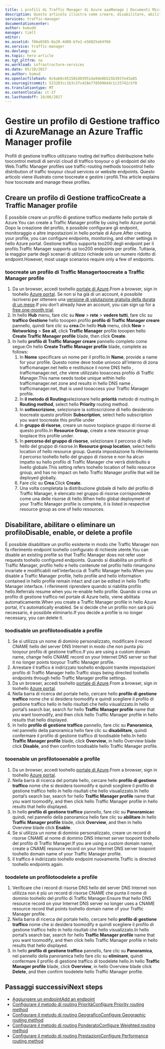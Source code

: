 ```yaml
---
title: i profili di Traffic Manager di Azure aaaManage | Documenti Microsoft
description: Questo articolo illustra come creare, disabilitare, abilitare ed eliminare un profilo di Gestione traffico di Azure.
services: traffic-manager
documentationcenter: 
author: kumudd
manager: timlt
editor: 
ms.assetid: f06e0365-0a20-4d08-b7e1-e56025e64f66
ms.service: traffic-manager
ms.devlang: na
ms.topic: hero-article
ms.tgt_pltfrm: na
ms.workload: infrastructure-services
ms.date: 05/10/2017
ms.author: kumud
ms.openlocfilehash: 0c6ab0c451581d039514a9de0b525b3937e45a85
ms.sourcegitcommit: 523283cc1b3c37c428e77850964dc1c33742c5f0
ms.translationtype: MT
ms.contentlocale: it-IT
ms.lasthandoff: 10/06/2017
---
```

# <a name="manage-an-azure-traffic-manager-profile"></a><span data-ttu-id="de8b3-103">Gestire un profilo di Gestione traffico di Azure</span><span class="sxs-lookup"><span data-stu-id="de8b3-103">Manage an Azure Traffic Manager profile</span></span>

<span data-ttu-id="de8b3-104">Profili di gestione traffico utilizzano routing del traffico distribuzione hello toocontrol metodi di servizi cloud di traffico tooyour o gli endpoint del sito Web.</span><span class="sxs-lookup"><span data-stu-id="de8b3-104">Traffic Manager profiles use traffic-routing methods toocontrol hello distribution of traffic tooyour cloud services or website endpoints.</span></span> <span data-ttu-id="de8b3-105">Questo articolo viene illustrato come toocreate e gestire i profili.</span><span class="sxs-lookup"><span data-stu-id="de8b3-105">This article explains how toocreate and manage these profiles.</span></span>

## <a name="create-a-traffic-manager-profile"></a><span data-ttu-id="de8b3-106">Creare un profilo di Gestione traffico</span><span class="sxs-lookup"><span data-stu-id="de8b3-106">Create a Traffic Manager profile</span></span>

<span data-ttu-id="de8b3-107">È possibile creare un profilo di gestione traffico mediante hello portale di Azure.</span><span class="sxs-lookup"><span data-stu-id="de8b3-107">You can create a Traffic Manager profile by using hello Azure portal.</span></span> <span data-ttu-id="de8b3-108">Dopo la creazione del profilo, è possibile configurare gli endpoint, monitoraggio e altre impostazioni in hello portale di Azure.</span><span class="sxs-lookup"><span data-stu-id="de8b3-108">After creating your profile, you can configure endpoints, monitoring, and other settings in hello Azure portal.</span></span> <span data-ttu-id="de8b3-109">Gestione traffico supporta too200 degli endpoint per il profilo.</span><span class="sxs-lookup"><span data-stu-id="de8b3-109">Traffic Manager supports up too200 endpoints per profile.</span></span> <span data-ttu-id="de8b3-110">Tuttavia, la maggior parte degli scenari di utilizzo richiede solo un numero ridotto di endpoint.</span><span class="sxs-lookup"><span data-stu-id="de8b3-110">However, most usage scenarios require only a few of endpoints.</span></span>

### <a name="toocreate-a-traffic-manager-profile"></a><span data-ttu-id="de8b3-111">toocreate un profilo di Traffic Manager</span><span class="sxs-lookup"><span data-stu-id="de8b3-111">toocreate a Traffic Manager profile</span></span>

1. <span data-ttu-id="de8b3-112">Da un browser, accedi toohello [portale di Azure](http://portal.azure.com).</span><span class="sxs-lookup"><span data-stu-id="de8b3-112">From a browser, sign in toohello [Azure portal](http://portal.azure.com).</span></span> <span data-ttu-id="de8b3-113">Se non si ha già di un account, è possibile iscriversi per ottenere una [versione di valutazione gratuita della durata di un mese](https://azure.microsoft.com/free/).</span><span class="sxs-lookup"><span data-stu-id="de8b3-113">If you don’t already have an account, you can sign up for a [free one-month trial](https://azure.microsoft.com/free/).</span></span> 
2. <span data-ttu-id="de8b3-114">In hello **Hub** menu, fare clic su **New** > **rete** > **vedere tutti**, fare clic su **traffico Gestione** hello tooopen profilo **profilo di Traffic Manager creare** pannello, quindi fare clic su **crea**.</span><span class="sxs-lookup"><span data-stu-id="de8b3-114">On hello **Hub** menu, click **New** > **Networking** > **See all**, click **Traffic Manager** profile tooopen hello **Create Traffic Manager profile** blade, then click **Create**.</span></span>
3. <span data-ttu-id="de8b3-115">In hello **profilo di Traffic Manager creare** pannello completo come segue:</span><span class="sxs-lookup"><span data-stu-id="de8b3-115">On hello **Create Traffic Manager profile** blade, complete as follows:</span></span>
    1. <span data-ttu-id="de8b3-116">In **Nome** specificare un nome per il profilo.</span><span class="sxs-lookup"><span data-stu-id="de8b3-116">In **Name**, provide a name for your profile.</span></span> <span data-ttu-id="de8b3-117">Questo nome deve toobe univoco all'interno di zona trafficmanager.net hello e restituisce il nome DNS hello <name>, trafficmanager.net, che viene utilizzato tooaccess profilo di Traffic Manager.</span><span class="sxs-lookup"><span data-stu-id="de8b3-117">This name needs toobe unique within hello trafficmanager.net zone and results in hello DNS name <name>, trafficmanager.net, that is used tooaccess your Traffic Manager profile.</span></span>
    2. <span data-ttu-id="de8b3-118">In **il metodo di Routing**selezionare hello **priorità** metodo di routing.</span><span class="sxs-lookup"><span data-stu-id="de8b3-118">In **Routing method**, select hello **Priority** routing method.</span></span>
    3. <span data-ttu-id="de8b3-119">In **sottoscrizione**, selezionare la sottoscrizione di hello desiderato toocreate questo profilo</span><span class="sxs-lookup"><span data-stu-id="de8b3-119">In **Subscription**, select hello subscription you want toocreate this profile under</span></span>
    4. <span data-ttu-id="de8b3-120">In **gruppo di risorse**, creare un nuovo tooplace gruppo di risorse di questo profilo.</span><span class="sxs-lookup"><span data-stu-id="de8b3-120">In **Resource Group**, create a new resource group tooplace this profile under.</span></span>
    5. <span data-ttu-id="de8b3-121">In **percorso del gruppo di risorse**, selezionare il percorso di hello hello del gruppo di risorse.</span><span class="sxs-lookup"><span data-stu-id="de8b3-121">In **Resource group location**, select hello location of hello resource group.</span></span> <span data-ttu-id="de8b3-122">Questa impostazione fa riferimento il percorso toohello hello del gruppo di risorse e non ha alcun impatto su hello profilo di Traffic Manager che verrà distribuito a livello globale.</span><span class="sxs-lookup"><span data-stu-id="de8b3-122">This setting refers toohello location of hello resource group, and has no impact on hello Traffic Manager profile that will be deployed globally.</span></span>
    6. <span data-ttu-id="de8b3-123">Fare clic su **Crea**.</span><span class="sxs-lookup"><span data-stu-id="de8b3-123">Click **Create**.</span></span>
    7. <span data-ttu-id="de8b3-124">Una volta completata la distribuzione globale di hello del profilo di Traffic Manager, è elencato nel gruppo di risorse corrispondente come una delle risorse di hello.</span><span class="sxs-lookup"><span data-stu-id="de8b3-124">When hello global deployment of your Traffic Manager profile is complete, it is listed in respective resource group as one of hello resources.</span></span>

## <a name="disable-enable-or-delete-a-profile"></a><span data-ttu-id="de8b3-125">Disabilitare, abilitare o eliminare un profilo</span><span class="sxs-lookup"><span data-stu-id="de8b3-125">Disable, enable, or delete a profile</span></span>

<span data-ttu-id="de8b3-126">È possibile disabilitare un profilo esistente in modo che Traffic Manager non fa riferimento endpoint toohello configurato di richieste utente.</span><span class="sxs-lookup"><span data-stu-id="de8b3-126">You can disable an existing profile so that Traffic Manager does not refer user requests toohello configured endpoints.</span></span> <span data-ttu-id="de8b3-127">Quando si disabilita un profilo di Traffic Manager, profilo hello e hello contenute nel profilo hello rimangono invariate e modificabili nell'interfaccia di Traffic Manager hello.</span><span class="sxs-lookup"><span data-stu-id="de8b3-127">When you disable a Traffic Manager profile, hello profile and hello information contained in hello profile remain intact and can be edited in hello Traffic Manager interface.</span></span>  <span data-ttu-id="de8b3-128">I riferimenti riprendere quando si riabilita profilo hello.</span><span class="sxs-lookup"><span data-stu-id="de8b3-128">Referrals resume when you re-enable hello profile.</span></span> <span data-ttu-id="de8b3-129">Quando si crea un profilo di gestione traffico nel portale di Azure hello, viene abilitata automaticamente.</span><span class="sxs-lookup"><span data-stu-id="de8b3-129">When you create a Traffic Manager profile in hello Azure portal, it's automatically enabled.</span></span> <span data-ttu-id="de8b3-130">Se si decide che un profilo non sarà più necessario, è possibile eliminarlo.</span><span class="sxs-lookup"><span data-stu-id="de8b3-130">If you decide a profile is no longer necessary, you can delete it.</span></span>

### <a name="toodisable-a-profile"></a><span data-ttu-id="de8b3-131">toodisable un profilo</span><span class="sxs-lookup"><span data-stu-id="de8b3-131">toodisable a profile</span></span>

1. <span data-ttu-id="de8b3-132">Se si utilizza un nome di dominio personalizzato, modificare il record CNAME hello del server DNS Internet in modo che non punta più tooyour profilo di gestione traffico.</span><span class="sxs-lookup"><span data-stu-id="de8b3-132">If you are using a custom domain name, change hello CNAME record on your Internet DNS server so that it no longer points tooyour Traffic Manager profile.</span></span>
2. <span data-ttu-id="de8b3-133">Arrestare il traffico è indirizzato toohello endpoint tramite impostazioni profilo di Traffic Manager hello.</span><span class="sxs-lookup"><span data-stu-id="de8b3-133">Traffic stops being directed toohello endpoints through hello Traffic Manager profile settings.</span></span>
3. <span data-ttu-id="de8b3-134">Da un browser, accedi toohello [portale di Azure](http://portal.azure.com).</span><span class="sxs-lookup"><span data-stu-id="de8b3-134">From a browser, sign in toohello [Azure portal](http://portal.azure.com).</span></span>
2. <span data-ttu-id="de8b3-135">Nella barra di ricerca del portale hello, cercare hello **profilo di gestione traffico** nome che si desidera toomodify e quindi scegliere il profilo di gestione traffico hello in hello risultati che hello visualizzato.</span><span class="sxs-lookup"><span data-stu-id="de8b3-135">In hello portal’s search bar, search for hello **Traffic Manager profile** name that you want toomodify, and then click hello Traffic Manager profile in hello results that hello displayed.</span></span>
3. <span data-ttu-id="de8b3-136">In hello **profilo di gestione traffico** pannello, fare clic su **Panoramica**, nel pannello della panoramica hello fare clic su **disabilitare**, quindi confermare il profilo di gestione traffico di toodisable hello.</span><span class="sxs-lookup"><span data-stu-id="de8b3-136">In hello **Traffic Manager profile** blade, click **Overview**, in hello Overview blade click **Disable**, and then confirm toodisable hello Traffic Manager profile.</span></span>

### <a name="tooenable-a-profile"></a><span data-ttu-id="de8b3-137">tooenable un profilo</span><span class="sxs-lookup"><span data-stu-id="de8b3-137">tooenable a profile</span></span>

1. <span data-ttu-id="de8b3-138">Da un browser, accedi toohello [portale di Azure](http://portal.azure.com).</span><span class="sxs-lookup"><span data-stu-id="de8b3-138">From a browser, sign in toohello [Azure portal](http://portal.azure.com).</span></span>
2. <span data-ttu-id="de8b3-139">Nella barra di ricerca del portale hello, cercare hello **profilo di gestione traffico** nome che si desidera toomodify e quindi scegliere il profilo di gestione traffico hello in hello risultati che hello visualizzato.</span><span class="sxs-lookup"><span data-stu-id="de8b3-139">In hello portal’s search bar, search for hello **Traffic Manager profile** name that you want toomodify, and then click hello Traffic Manager profile in hello results that hello displayed.</span></span>
3. <span data-ttu-id="de8b3-140">In hello **profilo di gestione traffico** pannello, fare clic su **Panoramica**e quindi, nel pannello della panoramica hello fare clic su **abilitare**.</span><span class="sxs-lookup"><span data-stu-id="de8b3-140">In hello **Traffic Manager profile** blade, click **Overview**, and then in hello Overview blade click **Enable**.</span></span>
5. <span data-ttu-id="de8b3-141">Se si utilizza un nome di dominio personalizzato, creare un record di risorse CNAME al nome di dominio DNS Internet server toopoint toohello del profilo di Traffic Manager.</span><span class="sxs-lookup"><span data-stu-id="de8b3-141">If you are using a custom domain name, create a CNAME resource record on your Internet DNS server toopoint toohello domain name of your Traffic Manager profile.</span></span>
6. <span data-ttu-id="de8b3-142">Il traffico è indirizzato toohello endpoint nuovamente.</span><span class="sxs-lookup"><span data-stu-id="de8b3-142">Traffic is directed toohello endpoints again.</span></span>

### <a name="toodelete-a-profile"></a><span data-ttu-id="de8b3-143">toodelete un profilo</span><span class="sxs-lookup"><span data-stu-id="de8b3-143">toodelete a profile</span></span>

1. <span data-ttu-id="de8b3-144">Verificare che i record di risorse DNS hello del server DNS Internet non utilizza non è più un record di risorse CNAME che punta il nome di dominio toohello del profilo di Traffic Manager.</span><span class="sxs-lookup"><span data-stu-id="de8b3-144">Ensure that hello DNS resource record on your Internet DNS server no longer uses a CNAME resource record that points toohello domain name of your Traffic Manager profile.</span></span>
2. <span data-ttu-id="de8b3-145">Nella barra di ricerca del portale hello, cercare hello **profilo di gestione traffico** nome che si desidera toomodify e quindi scegliere il profilo di gestione traffico hello in hello risultati che hello visualizzato.</span><span class="sxs-lookup"><span data-stu-id="de8b3-145">In hello portal’s search bar, search for hello **Traffic Manager profile** name that you want toomodify, and then click hello Traffic Manager profile in hello results that hello displayed.</span></span>
3. <span data-ttu-id="de8b3-146">In hello **profilo di gestione traffico** pannello, fare clic su **Panoramica**, nel pannello della panoramica hello fare clic su **eliminare**, quindi confermare il profilo di gestione traffico di toodelete hello.</span><span class="sxs-lookup"><span data-stu-id="de8b3-146">In hello **Traffic Manager profile** blade, click **Overview**, in hello Overview blade click **Delete**, and then confirm toodelete hello Traffic Manager profile.</span></span>

## <a name="next-steps"></a><span data-ttu-id="de8b3-147">Passaggi successivi</span><span class="sxs-lookup"><span data-stu-id="de8b3-147">Next steps</span></span>

* [<span data-ttu-id="de8b3-148">Aggiungere un endpoint</span><span class="sxs-lookup"><span data-stu-id="de8b3-148">Add an endpoint</span></span>](traffic-manager-endpoints.md)
* [<span data-ttu-id="de8b3-149">Configurare il metodo di routing Priorità</span><span class="sxs-lookup"><span data-stu-id="de8b3-149">Configure Priority routing method</span></span>](traffic-manager-configure-priority-routing-method.md)
* [<span data-ttu-id="de8b3-150">Configurare il metodo di routing Geografico</span><span class="sxs-lookup"><span data-stu-id="de8b3-150">Configure Geographic routing method</span></span>](traffic-manager-configure-geographic-routing-method.md) 
* [<span data-ttu-id="de8b3-151">Configurare il metodo di routing Ponderato</span><span class="sxs-lookup"><span data-stu-id="de8b3-151">Configure Weighted routing method</span></span>](traffic-manager-configure-weighted-routing-method.md)
* [<span data-ttu-id="de8b3-152">Configurare il metodo di routing Prestazioni</span><span class="sxs-lookup"><span data-stu-id="de8b3-152">Configure Performance routing method</span></span>](traffic-manager-configure-performance-routing-method.md)
